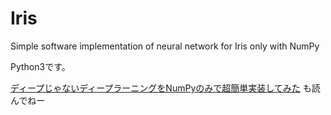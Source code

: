 # Iris
Simple software implementation of neural network for Iris only with NumPy

Python3です。

[ディープじゃないディープラーニングをNumPyのみで超簡単実装してみた](http://qiita.com/Matchlab/items/25dd57c40c8bea09b64e)
も読んでねー
